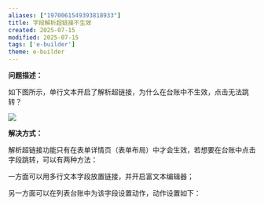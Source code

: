 ```yaml
---
aliases: ["1970061549393818933"]
title: 字段解析超链接不生效
created: 2025-07-15
modified: 2025-07-15
tags: ['e-builder']
theme: e-builder
---
```


**问题描述：**

如下图所示，单行文本开启了解析超链接，为什么在台账中不生效，点击无法跳转？

![](https://myhelpdoc.oss-cn-heyuan.aliyuncs.com/mdimages/11dcf60c0f9e1b5cb3fe0856564fa577.jpg)

**解决方式：**

解析超链接功能只有在表单详情页（表单布局）中才会生效，若想要在台账中点击字段跳转，可以有两种方法：

一方面可以用多行文本字段放置链接，并开启富文本编辑器；

另一方面可以在列表台账中为该字段设置动作，动作设置如下：

